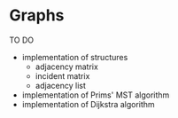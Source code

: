 # Graphs
TO DO

- implementation of structures
  - adjacency matrix
  - incident matrix
  - adjacency list
- implementation of Prims' MST algorithm
- implementation of Dijkstra algorithm